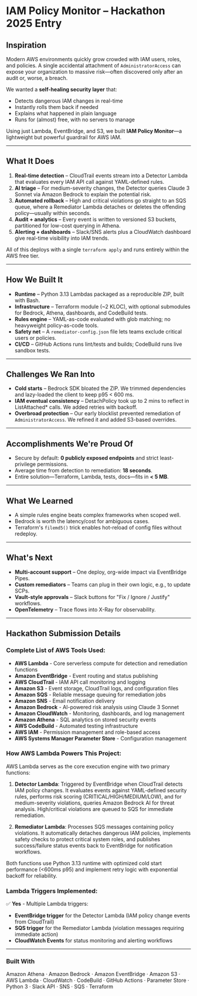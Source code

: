 # IAM Policy Monitor – Hackathon 2025 Entry

## Inspiration

Modern AWS environments quickly grow crowded with IAM users, roles, and policies. A single accidental attachment of `AdministratorAccess` can expose your organization to massive risk—often discovered only after an audit or, worse, a breach.

We wanted a **self-healing security layer** that:

* Detects dangerous IAM changes in real-time
* Instantly rolls them back if needed
* Explains what happened in plain language
* Runs for (almost) free, with no servers to manage

Using just Lambda, EventBridge, and S3, we built **IAM Policy Monitor**—a lightweight but powerful guardrail for AWS IAM.

---

## What It Does

1. **Real-time detection** – CloudTrail events stream into a Detector Lambda that evaluates every IAM API call against YAML-defined rules.
2. **AI triage** – For medium-severity changes, the Detector queries Claude 3 Sonnet via Amazon Bedrock to explain the potential risk.
3. **Automated rollback** – High and critical violations go straight to an SQS queue, where a Remediator Lambda detaches or deletes the offending policy—usually within seconds.
4. **Audit + analytics** – Every event is written to versioned S3 buckets, partitioned for low-cost querying in Athena.
5. **Alerting + dashboards** – Slack/SNS alerts plus a CloudWatch dashboard give real-time visibility into IAM trends.

All of this deploys with a single `terraform apply` and runs entirely within the AWS free tier.

---

## How We Built It

* **Runtime** – Python 3.13 Lambdas packaged as a reproducible ZIP, built with Bash.
* **Infrastructure** – Terraform module (\~2 KLOC), with optional submodules for Bedrock, Athena, dashboards, and CodeBuild tests.
* **Rules engine** – YAML-as-code evaluated with glob matching; no heavyweight policy-as-code tools.
* **Safety net** – A `remediator-config.json` file lets teams exclude critical users or policies.
* **CI/CD** – GitHub Actions runs lint/tests and builds; CodeBuild runs live sandbox tests.

---

## Challenges We Ran Into

* **Cold starts** – Bedrock SDK bloated the ZIP. We trimmed dependencies and lazy-loaded the client to keep p95 < 600 ms.
* **IAM eventual consistency** – DetachPolicy took up to 2 mins to reflect in ListAttached\* calls. We added retries with backoff.
* **Overbroad protection** – Our early blocklist prevented remediation of `AdministratorAccess`. We refined it and added S3-based overrides.

---

## Accomplishments We're Proud Of

* Secure by default: **0 publicly exposed endpoints** and strict least-privilege permissions.
* Average time from detection to remediation: **18 seconds**.
* Entire solution—Terraform, Lambda, tests, docs—fits in **< 5 MB**.

---

## What We Learned

* A simple rules engine beats complex frameworks when scoped well.
* Bedrock is worth the latency/cost for ambiguous cases.
* Terraform's `filemd5()` trick enables hot-reload of config files without redeploy.

---

## What's Next

* **Multi-account support** – One deploy, org-wide impact via EventBridge Pipes.
* **Custom remediators** – Teams can plug in their own logic, e.g., to update SCPs.
* **Vault-style approvals** – Slack buttons for "Fix / Ignore / Justify" workflows.
* **OpenTelemetry** – Trace flows into X-Ray for observability.

---

## Hackathon Submission Details

### **Complete List of AWS Tools Used:**

* **AWS Lambda** - Core serverless compute for detection and remediation functions
* **Amazon EventBridge** - Event routing and status publishing
* **AWS CloudTrail** - IAM API call monitoring and logging
* **Amazon S3** - Event storage, CloudTrail logs, and configuration files
* **Amazon SQS** - Reliable message queuing for remediation jobs
* **Amazon SNS** - Email notification delivery
* **Amazon Bedrock** - AI-powered risk analysis using Claude 3 Sonnet
* **Amazon CloudWatch** - Monitoring, dashboards, and log management
* **Amazon Athena** - SQL analytics on stored security events
* **AWS CodeBuild** - Automated testing infrastructure
* **AWS IAM** - Permission management and role-based access
* **AWS Systems Manager Parameter Store** - Configuration management

### **How AWS Lambda Powers This Project:**

AWS Lambda serves as the core execution engine with two primary functions:

1. **Detector Lambda**: Triggered by EventBridge when CloudTrail detects IAM policy changes. It evaluates events against YAML-defined security rules, performs risk scoring (CRITICAL/HIGH/MEDIUM/LOW), and for medium-severity violations, queries Amazon Bedrock AI for threat analysis. High/critical violations are queued to SQS for immediate remediation.

2. **Remediator Lambda**: Processes SQS messages containing policy violations. It automatically detaches dangerous IAM policies, implements safety checks to protect critical system roles, and publishes success/failure status events back to EventBridge for notification workflows.

Both functions use Python 3.13 runtime with optimized cold start performance (<600ms p95) and implement retry logic with exponential backoff for reliability.

### **Lambda Triggers Implemented:**

✅ **Yes** - Multiple Lambda triggers:

* **EventBridge trigger** for the Detector Lambda (IAM policy change events from CloudTrail)
* **SQS trigger** for the Remediator Lambda (violation messages requiring immediate action)
* **CloudWatch Events** for status monitoring and alerting workflows

---

### Built With

Amazon Athena · Amazon Bedrock · Amazon EventBridge · Amazon S3 · AWS Lambda · CloudWatch · CodeBuild · GitHub Actions · Parameter Store · Python 3 · Slack API · SNS · SQS · Terraform
